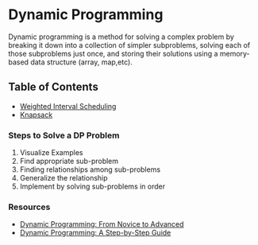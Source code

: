 # Dynamic Programming

Dynamic programming is a method for solving a complex problem by breaking it down into a collection of simpler subproblems, solving each of those subproblems just once, and storing their solutions using a memory-based data structure (array, map,etc).

## Table of Contents

- [Weighted Interval Scheduling](wis/README.md)
- [Knapsack](knapsack/README.md)

### Steps to Solve a DP Problem

1. Visualize Examples
2. Find appropriate sub-problem
3. Finding relationships among sub-problems
4. Generalize the relationship
5. Implement by solving sub-problems in order

### Resources

- [Dynamic Programming: From Novice to Advanced](https://www.topcoder.com/community/competitive-programming/tutorials/dynamic-programming-from-novice-to-advanced/)
- [Dynamic Programming: A Step-by-Step Guide](https://www.freecodecamp.org/news/dynamic-programming-a-step-by-step-guide/)
